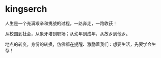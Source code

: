 # kingserch
人生是一个充满艰辛和挑战的过程，一路奔走，一路收获！

从校园到社会，从象牙塔到职场；从幼年到成年，从故乡到他乡。

地点的转变，身份的转换，仿佛都在提醒、激励着我们：想要生活，先要学会生存！